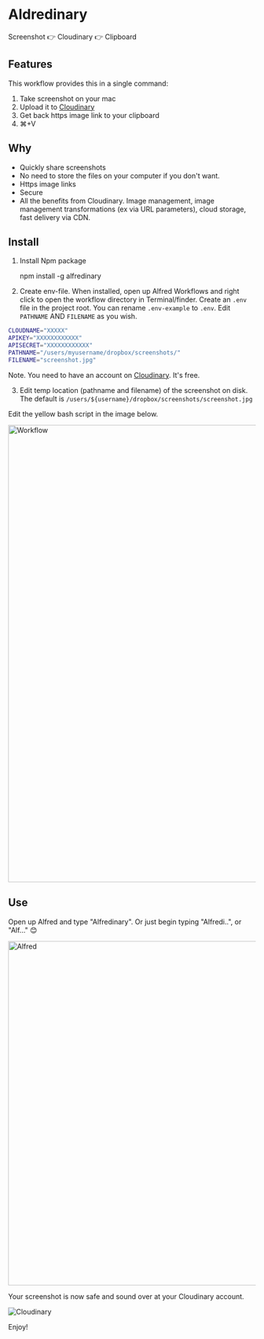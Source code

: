 # Aldredinary

Screenshot 👉 Cloudinary 👉 Clipboard

## Features

This workflow provides this in a single command:

1. Take screenshot on your mac
2. Upload it to [Cloudinary](https://cloudinary.com)
3. Get back https image link to your clipboard
4. ⌘+V

## Why

+ Quickly share screenshots
+ No need to store the files on your computer if you don't want.
+ Https image links
+ Secure
+ All the benefits from Cloudinary. Image management,     image management transformations (ex via URL parameters), cloud storage, fast delivery via CDN.

## Install

1. Install Npm package

    npm install -g alfredinary

2. Create env-file. When installed, open up Alfred Workflows and right click to open the workflow directory in Terminal/finder. Create an ``.env`` file in the project root. You can rename ``.env-example`` to ``.env``. Edit ``PATHNAME`` AND ``FILENAME`` as you wish.

```bash
CLOUDNAME="XXXXX"
APIKEY="XXXXXXXXXXXX"
APISECRET="XXXXXXXXXXXX"
PATHNAME="/users/myusername/dropbox/screenshots/"
FILENAME="screenshot.jpg"
```

Note. You need to have an account on [Cloudinary](https://cloudinary.com). It's free.

3. Edit temp location (pathname and filename) of the screenshot on disk. The default is ``/users/${username}/dropbox/screenshots/screenshot.jpg``

Edit the yellow bash script in the image below.

<img width="931" alt="Workflow" src="https://cloud.githubusercontent.com/assets/307676/19521747/1cf6bc2e-9615-11e6-96d5-79ea022918dc.png">

## Use

Open up Alfred and type "Alfredinary". Or just begin typing "Alfredi..", or "Alf..." 😊

<img width="701" alt="Alfred" src="https://cloud.githubusercontent.com/assets/307676/19521683/c3a6a33c-9614-11e6-9b4b-b537807d1135.png">


Your screenshot is now safe and sound over at your Cloudinary account.

![Cloudinary](https://cloud.githubusercontent.com/assets/307676/19523739/b9d18f78-961b-11e6-96ff-49bedaf8b690.jpg)

Enjoy!